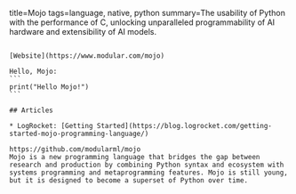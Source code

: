 title=Mojo
tags=language, native, python
summary=The usability of Python with the performance of C, unlocking unparalleled programmability of AI hardware and extensibility of AI models.
~~~~~~

[Website](https://www.modular.com/mojo)

Hello, Mojo:
```
print("Hello Mojo!")
```

## Articles

* LogRocket: [Getting Started](https://blog.logrocket.com/getting-started-mojo-programming-language/)

https://github.com/modularml/mojo
Mojo is a new programming language that bridges the gap between research and production by combining Python syntax and ecosystem with systems programming and metaprogramming features. Mojo is still young, but it is designed to become a superset of Python over time.

